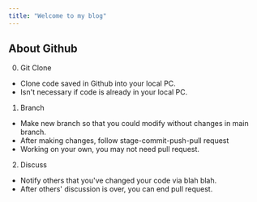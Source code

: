 ```yaml
---
title: "Welcome to my blog"
---
```


## About Github

0. Git Clone
- Clone code saved in Github into your local PC. 
- Isn't necessary if code is already in your local PC. 

1. Branch
- Make new branch so that you could modify without changes in main branch. 
- After making changes, follow stage-commit-push-pull request
- Working on your own, you may not need pull request. 

2. Discuss
- Notify others that you've changed your code via blah blah. 
- After others' discussion is over, you can end pull request. 